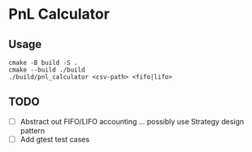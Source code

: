 # PnL Calculator

## Usage
```
cmake -B build -S .
cmake --build ./build
./build/pnl_calculator <csv-path> <fifo|lifo>
```

## TODO
- [ ] Abstract out FIFO/LIFO accounting ... possibly use Strategy design pattern
- [ ] Add gtest test cases
